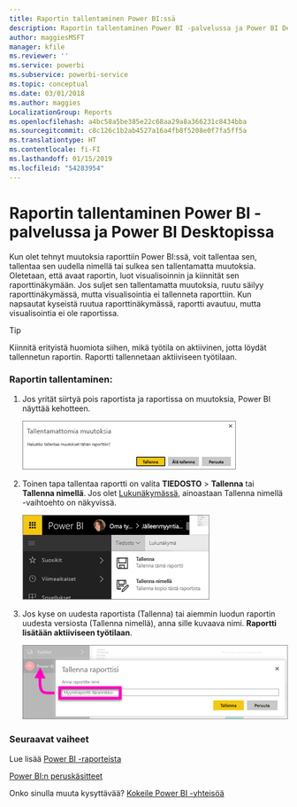 ```yaml
---
title: Raportin tallentaminen Power BI:ssä
description: Raportin tallentaminen Power BI -palvelussa ja Power BI Desktopissa
author: maggiesMSFT
manager: kfile
ms.reviewer: ''
ms.service: powerbi
ms.subservice: powerbi-service
ms.topic: conceptual
ms.date: 03/01/2018
ms.author: maggies
LocalizationGroup: Reports
ms.openlocfilehash: a4bc58a5be385e22c68aa29a8a366231c8434bba
ms.sourcegitcommit: c8c126c1b2ab4527a16a4fb8f5208e0f7fa5ff5a
ms.translationtype: HT
ms.contentlocale: fi-FI
ms.lasthandoff: 01/15/2019
ms.locfileid: "54283954"
---
```

# <a name="save-a-report-in-power-bi-service-and-power-bi-desktop"></a>Raportin tallentaminen Power BI -palvelussa ja Power BI Desktopissa
Kun olet tehnyt muutoksia raporttiin Power BI:ssä, voit tallentaa sen, tallentaa sen uudella nimellä tai sulkea sen tallentamatta muutoksia. Oletetaan, että avaat raportin, luot visualisoinnin ja kiinnität sen raporttinäkymään. Jos suljet sen tallentamatta muutoksia, ruutu säilyy raporttinäkymässä, mutta visualisointia ei tallenneta raporttiin. Kun napsautat kyseistä ruutua raporttinäkymässä, raportti avautuu, mutta visualisointia ei ole raportissa.

> [!TIP]
> Kiinnitä erityistä huomiota siihen, mikä työtila on aktiivinen, jotta löydät tallennetun raportin. Raportti tallennetaan aktiiviseen työtilaan.
> 
> 

### <a name="to-save-a-report"></a>Raportin tallentaminen:
1. Jos yrität siirtyä pois raportista ja raportissa on muutoksia, Power BI näyttää kehotteen.
   
   ![Muutosten tallentaminen](media/service-report-save/power-bi-unsaved.png)
2. Toinen tapa tallentaa raportti on valita **TIEDOSTO** \> **Tallenna** tai **Tallenna nimellä**. Jos olet [Lukunäkymässä](consumer/end-user-reading-view.md), ainoastaan Tallenna nimellä -vaihtoehto on näkyvissä. 
   
   ![Raportin tallentaminen](media/service-report-save/power-bi-save-new.png)
3. Jos kyse on uudesta raportista (Tallenna) tai aiemmin luodun raportin uudesta versiosta (Tallenna nimellä), anna sille kuvaava nimi.  **Raportti lisätään aktiiviseen työtilaan**.
   
    ![anna raportille nimi](media/service-report-save/power-bi-save-dialog.png)

### <a name="next-steps"></a>Seuraavat vaiheet
Lue lisää [Power BI -raporteista](consumer/end-user-reports.md)

[Power BI:n peruskäsitteet](consumer/end-user-basic-concepts.md)

Onko sinulla muuta kysyttävää? [Kokeile Power BI -yhteisöä](http://community.powerbi.com/)


